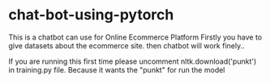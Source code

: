 # chat-bot-using-pytorch

This is a chatbot can use for Online Ecommerce Platform
Firstly you have to give datasets about the ecommerce site. then chatbot will work finely..

If you are running this first time please uncomment 
nltk.download('punkt') 
in training.py file. Because it wants the "punkt" for run the model
